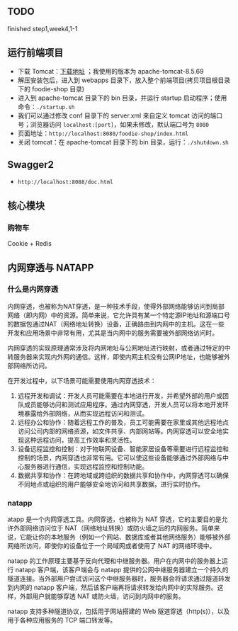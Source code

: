 ## TODO
finished step1,week4,1-1

## 运行前端项目

- 下载 Tomcat：[下载地址](https://tomcat.apache.org/) ；我使用的版本为 apache-tomcat-8.5.69
- 解压安装包后，进入到 webapps 目录下，放入整个前端项目(拷贝项目根目录下的 foodie-shop 目录)
- 进入到 apache-tomcat 目录下的 bin 目录，并运行 startup 启动程序；使用命令：`./startup.sh`
- 我们可以通过修改 conf 目录下的 server.xml 来自定义 tomcat 访问的端口号；浏览器访问 `localhost:[port]`，如果未修改，默认端口号为 `8080`
- 页面地址：`http://localhost:8080/foodie-shop/index.html`
- 关闭 tomcat：在 apache-tomcat 目录下的 bin 目录，运行：`./shutdown.sh`

## Swagger2 
- `http://localhost:8088/doc.html`

## 核心模块
### 购物车
Cookie + Redis

## 内网穿透与 NATAPP

### 什么是内网穿透
内网穿透，也被称为NAT穿透，是一种技术手段，使得外部网络能够访问到局部网络（即内网）中的资源。简单来说，它允许具有某一个特定源IP地址和源端口号的数据包通过NAT（网络地址转换）设备，正确路由到内网中的主机。这在一些开发和应用场景中非常有用，尤其是当内网中的服务需要被外部网络访问时。

内网穿透的实现原理通常涉及将内网地址与公网地址进行映射，或者通过特定的中转服务器来实现内外网的通信。这样，即使内网主机没有公网IP地址，也能够被外部网络所访问。

在开发过程中，以下场景可能需要使用内网穿透技术：

1. 远程开发和调试：开发人员可能需要在本地进行开发，并希望外部的用户或团队成员能够访问和测试应用程序。通过内网穿透，开发人员可以将本地开发环境暴露给外部网络，从而实现远程访问和测试。
2. 远程办公和协作：随着远程工作的普及，员工可能需要在家里或其他远程地点访问公司内部的网络资源，如文件共享、内部网站等。内网穿透可以安全地实现这种远程访问，提高工作效率和灵活性。
3. 设备远程监控和控制：对于物联网设备、智能家居设备等需要进行远程监控和控制的场景，内网穿透也非常有用。它可以使这些设备能够通过外部网络与中心服务器进行通信，实现远程监控和控制功能。
4. 数据共享和协作：在跨地域或跨组织的数据共享和协作中，内网穿透可以确保不同地点或组织的用户能够安全地访问和共享数据，进行实时协作。

### natapp
atapp 是一个内网穿透工具。内网穿透，也被称为 NAT 穿透，它的主要目的是允许外部网络访问位于 NAT（网络地址转换）或防火墙之后的内网服务。简单来说，它能让你的本地服务（例如一个网站、数据库或者其他网络服务）能够被外部网络所访问，即使你的设备位于一个局域网或者使用了 NAT 的网络环境中。

natapp 的工作原理主要基于反向代理和中继服务器。用户在内网中的服务器上运行 natapp 客户端，该客户端会与 natapp 提供的公网中继服务器建立一个持久的隧道连接。当外部用户尝试访问这个中继服务器时，服务器会将请求通过隧道转发到内网的 natapp 客户端，然后该客户端再将请求转发给内网中的实际服务。这样，外部用户就能够穿透 NAT 或防火墙，访问到内网中的服务。

natapp 支持多种隧道协议，包括用于网站搭建的 Web 隧道穿透（http(s)），以及用于各种应用服务的 TCP 端口转发等。

     